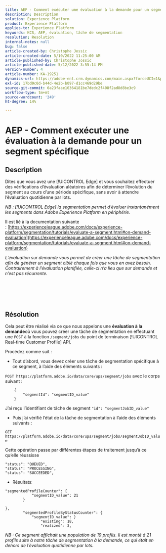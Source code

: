 ```yaml
---
title: AEP - Comment exécuter une évaluation à la demande pour un segment spécifique
description: Description
solution: Experience Platform
product: Experience Platform
applies-to: Experience Platform
keywords: KCS, AEP, évaluation, tâche de segmentation
resolution: Resolution
internal-notes: null
bug: false
article-created-by: Christophe Jossic
article-created-date: 5/10/2022 11:25:00 AM
article-published-by: Christophe Jossic
article-published-date: 5/12/2022 3:55:14 PM
version-number: 4
article-number: KA-19251
dynamics-url: https://adobe-ent.crm.dynamics.com/main.aspx?forceUCI=1&pagetype=entityrecord&etn=knowledgearticle&id=e9b791cf-53d0-ec11-a7b5-00224809c101
exl-id: 17bd9c0d-b44d-4e2b-b097-d1cc469d29be
source-git-commit: 6a23faae10364181be7dedc2f408f2ad8d8be3c9
workflow-type: tm+mt
source-wordcount: '249'
ht-degree: 14%

---
```


# AEP - Comment exécuter une évaluation à la demande pour un segment spécifique

## Description


Dites que vous avez une [!UICONTROL Edge] et vous souhaitez effectuer des vérifications d’évaluation aléatoires afin de déterminer l’évolution du segment au cours d’une période spécifique, sans avoir à attendre l’évaluation quotidienne par lots.

*NB : [!UICONTROL Edge] la segmentation permet d’évaluer instantanément les segments dans Adobe Experience Platform en périphérie.*



Il est lié à la documentation suivante : [https://experienceleague.adobe.com/docs/experience-platform/segmentation/tutorials/evaluate-a-segment.html#on-demand-evaluation](https://experienceleague.adobe.com/docs/experience-platform/segmentation/tutorials/evaluate-a-segment.html#on-demand-evaluation)

*L’évaluation sur demande vous permet de créer une tâche de segmentation afin de générer un segment ciblé chaque fois que vous en avez besoin. Contrairement à l’évaluation planifiée, celle-ci n’a lieu que sur demande et n’est pas récurrente.*




<br><br> <br><br>

## Résolution


Cela peut être réalisé via ce que nous appelons une <b>évaluation à la demande</b>où vous pouvez créer une tâche de segmentation en effectuant une `POST` à la fonction `/segment/jobs` du point de terminaison [!UICONTROL Real-time Customer Profile] API.



Procédez comme suit :



- Tout d’abord, vous devez créer une tâche de segmentation spécifique à ce segment, à l’aide des éléments suivants :


`POST https://platform.adobe.io/data/core/ups/segment/jobs` avec le corps suivant :

```
    {
        "segmentId": "segmentID_value"
    }
```


J’ai reçu l’identifiant de tâche de segment `"id": "segmentJobID_value"`



- Puis j’ai vérifié l’état de la tâche de segmentation à l’aide des éléments suivants :


`GET https://platform.adobe.io/data/core/ups/segment/jobs/segmentJobID_value`



Cette opération passe par différentes étapes de traitement jusqu’à ce qu’elle réussisse

```
"status": "QUEUED",
"status": "PROCESSING",
"status": "SUCCEEDED",
```


- Résultats:

```
"segmentedProfileCounter": {
            "segmentID_value": 21
        }

},
        "segmentedProfileByStatusCounter": {
            "segmentID_value": }
                "existing": 18,
                "realized": 3,
```



*NB : Ce segment affichait une population de 19 profils. Il est monté à 21 profils suite à notre tâche de segmentation à la demande, ce qui était en dehors de l’évaluation quotidienne par lots.*
